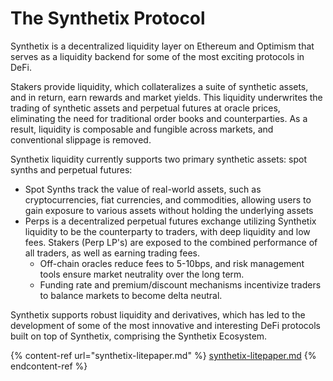 # The Synthetix Protocol

Synthetix is a decentralized liquidity layer on Ethereum and Optimism that serves as a liquidity backend for some of the most exciting protocols in DeFi.

Stakers provide liquidity, which collateralizes a suite of synthetic assets, and in return, earn rewards and market yields. This liquidity underwrites the trading of synthetic assets and perpetual futures at oracle prices, eliminating the need for traditional order books and counterparties. As a result, liquidity is composable and fungible across markets, and conventional slippage is removed.

Synthetix liquidity currently supports two primary synthetic assets: spot synths and perpetual futures:

* Spot Synths track the value of real-world assets, such as cryptocurrencies, fiat currencies, and commodities, allowing users to gain exposure to various assets without holding the underlying assets
* Perps is a decentralized perpetual futures exchange utilizing Synthetix liquidity to be the counterparty to traders, with deep liquidity and low fees. Stakers (Perp LP's) are exposed to the combined performance of all traders, as well as earning trading fees.
  * Off-chain oracles reduce fees to 5-10bps, and risk management tools ensure market neutrality over the long term.
  * Funding rate and premium/discount mechanisms incentivize traders to balance markets to become delta neutral.

Synthetix supports robust liquidity and derivatives, which has led to the development of some of the most innovative and interesting DeFi protocols built on top of Synthetix, comprising the Synthetix Ecosystem.

{% content-ref url="synthetix-litepaper.md" %}
[synthetix-litepaper.md](synthetix-litepaper.md)
{% endcontent-ref %}
